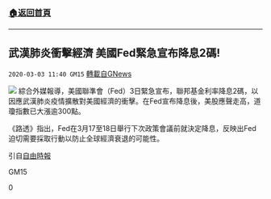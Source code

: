 ###  [:house:返回首頁](https://github.com/ourhimalayas/txt)
---

## 武漢肺炎衝擊經濟 美國Fed緊急宣布降息2碼!
`2020-03-03 11:40 GM15` [轉載自GNews](https://gnews.org/zh-hant/130412/)

![](https://s3-ap-northeast-1.amazonaws.com/news.guo.offload.media/wp-content/uploads/2020/03/03113952/phpG6VFx1.jpg)
綜合外媒報導，美國聯準會（Fed）3日緊急宣布，聯邦基金利率降息2碼，以因應武漢肺炎疫情擴散對美國經濟的衝擊。在Fed宣布降息後，美股應聲走高，道瓊指數已大漲逾300點。

《路透》指出，Fed在3月17至18日舉行下次政策會議前就決定降息，反映出Fed迫切需要採取行動以防止全球經濟衰退的可能性。

引自[自由時報](https://news.ltn.com.tw/news/world/breakingnews/3087614)

GM15

0
